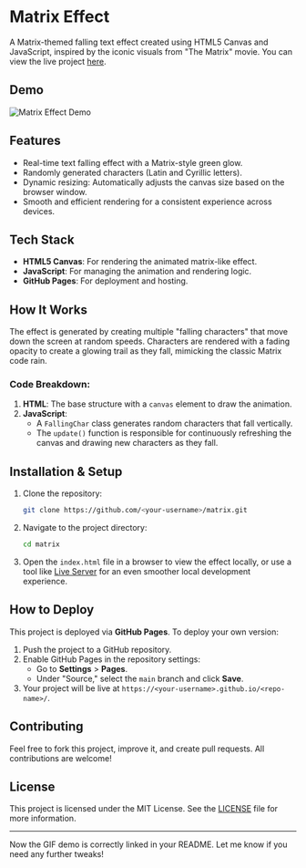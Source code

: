 # Matrix Effect

A Matrix-themed falling text effect created using HTML5 Canvas and JavaScript, inspired by the iconic visuals from "The Matrix" movie. You can view the live project [here](https://rjoshi141.github.io/matrix/).

## Demo

![Matrix Effect Demo](matrix_demo.gif)

## Features

- Real-time text falling effect with a Matrix-style green glow.
- Randomly generated characters (Latin and Cyrillic letters).
- Dynamic resizing: Automatically adjusts the canvas size based on the browser window.
- Smooth and efficient rendering for a consistent experience across devices.

## Tech Stack

- **HTML5 Canvas**: For rendering the animated matrix-like effect.
- **JavaScript**: For managing the animation and rendering logic.
- **GitHub Pages**: For deployment and hosting.

## How It Works

The effect is generated by creating multiple "falling characters" that move down the screen at random speeds. Characters are rendered with a fading opacity to create a glowing trail as they fall, mimicking the classic Matrix code rain.

### Code Breakdown:

1. **HTML**: The base structure with a `canvas` element to draw the animation.
2. **JavaScript**:
   - A `FallingChar` class generates random characters that fall vertically.
   - The `update()` function is responsible for continuously refreshing the canvas and drawing new characters as they fall.

## Installation & Setup

1. Clone the repository:
   ```bash
   git clone https://github.com/<your-username>/matrix.git
   ```

2. Navigate to the project directory:
   ```bash
   cd matrix
   ```

3. Open the `index.html` file in a browser to view the effect locally, or use a tool like [Live Server](https://marketplace.visualstudio.com/items?itemName=ritwickdey.LiveServer) for an even smoother local development experience.

## How to Deploy

This project is deployed via **GitHub Pages**. To deploy your own version:

1. Push the project to a GitHub repository.
2. Enable GitHub Pages in the repository settings:
   - Go to **Settings** > **Pages**.
   - Under "Source," select the `main` branch and click **Save**.
3. Your project will be live at `https://<your-username>.github.io/<repo-name>/`.

## Contributing

Feel free to fork this project, improve it, and create pull requests. All contributions are welcome!

## License

This project is licensed under the MIT License. See the [LICENSE](LICENSE) file for more information.

---

Now the GIF demo is correctly linked in your README. Let me know if you need any further tweaks!
